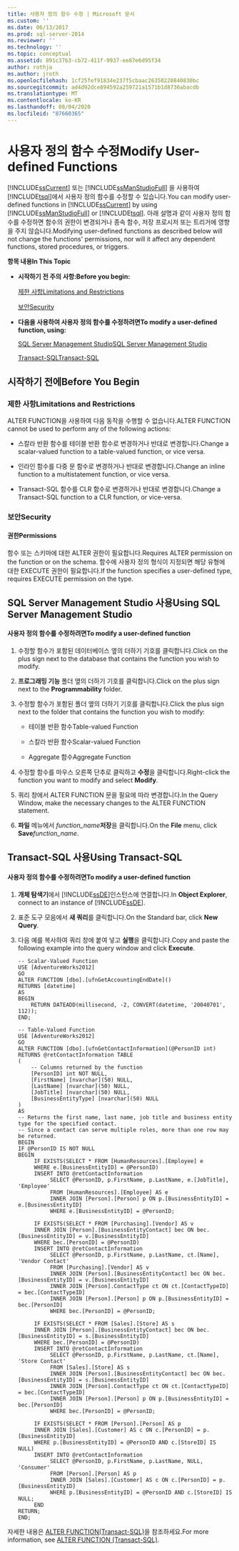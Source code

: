 ```yaml
---
title: 사용자 정의 함수 수정 | Microsoft 문서
ms.custom: ''
ms.date: 06/13/2017
ms.prod: sql-server-2014
ms.reviewer: ''
ms.technology: ''
ms.topic: conceptual
ms.assetid: 891c37b3-cb72-411f-9937-ee87e6d95f34
author: rothja
ms.author: jroth
ms.openlocfilehash: 1cf25fef91834e237f5cbaac26350220840830bc
ms.sourcegitcommit: ad4d92dce894592a259721a1571b1d8736abacdb
ms.translationtype: MT
ms.contentlocale: ko-KR
ms.lasthandoff: 08/04/2020
ms.locfileid: "87660365"
---
```

# <a name="modify-user-defined-functions"></a><span data-ttu-id="4d765-102">사용자 정의 함수 수정</span><span class="sxs-lookup"><span data-stu-id="4d765-102">Modify User-defined Functions</span></span>
  <span data-ttu-id="4d765-103">[!INCLUDE[ssCurrent](../../includes/sscurrent-md.md)] 또는 [!INCLUDE[ssManStudioFull](../../includes/ssmanstudiofull-md.md)] 을 사용하여 [!INCLUDE[tsql](../../includes/tsql-md.md)]에서 사용자 정의 함수를 수정할 수 있습니다.</span><span class="sxs-lookup"><span data-stu-id="4d765-103">You can modify user-defined functions in [!INCLUDE[ssCurrent](../../includes/sscurrent-md.md)] by using [!INCLUDE[ssManStudioFull](../../includes/ssmanstudiofull-md.md)] or [!INCLUDE[tsql](../../includes/tsql-md.md)].</span></span> <span data-ttu-id="4d765-104">아래 설명과 같이 사용자 정의 함수를 수정하면 함수의 권한이 변경되거나 종속 함수, 저장 프로시저 또는 트리거에 영향을 주지 않습니다.</span><span class="sxs-lookup"><span data-stu-id="4d765-104">Modifying user-defined functions as described below will not change the functions' permissions, nor will it affect any dependent functions, stored procedures, or triggers.</span></span>  
  
 <span data-ttu-id="4d765-105">**항목 내용**</span><span class="sxs-lookup"><span data-stu-id="4d765-105">**In This Topic**</span></span>  
  
-   <span data-ttu-id="4d765-106">**시작하기 전 주의 사항:**</span><span class="sxs-lookup"><span data-stu-id="4d765-106">**Before you begin:**</span></span>  
  
     [<span data-ttu-id="4d765-107">제한 사항</span><span class="sxs-lookup"><span data-stu-id="4d765-107">Limitations and Restrictions</span></span>](#Restrictions)  
  
     [<span data-ttu-id="4d765-108">보안</span><span class="sxs-lookup"><span data-stu-id="4d765-108">Security</span></span>](#Security)  
  
-   <span data-ttu-id="4d765-109">**다음을 사용하여 사용자 정의 함수를 수정하려면**</span><span class="sxs-lookup"><span data-stu-id="4d765-109">**To modify a user-defined function, using:**</span></span>  
  
     [<span data-ttu-id="4d765-110">SQL Server Management Studio</span><span class="sxs-lookup"><span data-stu-id="4d765-110">SQL Server Management Studio</span></span>](#SSMSProcedure)  
  
     [<span data-ttu-id="4d765-111">Transact-SQL</span><span class="sxs-lookup"><span data-stu-id="4d765-111">Transact-SQL</span></span>](#TsqlProcedure)  
  
##  <a name="before-you-begin"></a><a name="BeforeYouBegin"></a> <span data-ttu-id="4d765-112">시작하기 전에</span><span class="sxs-lookup"><span data-stu-id="4d765-112">Before You Begin</span></span>  
  
###  <a name="limitations-and-restrictions"></a><a name="Restrictions"></a> <span data-ttu-id="4d765-113">제한 사항</span><span class="sxs-lookup"><span data-stu-id="4d765-113">Limitations and Restrictions</span></span>  
 <span data-ttu-id="4d765-114">ALTER FUNCTION을 사용하여 다음 동작을 수행할 수 없습니다.</span><span class="sxs-lookup"><span data-stu-id="4d765-114">ALTER FUNCTION cannot be used to perform any of the following actions:</span></span>  
  
-   <span data-ttu-id="4d765-115">스칼라 반환 함수를 테이블 반환 함수로 변경하거나 반대로 변경합니다.</span><span class="sxs-lookup"><span data-stu-id="4d765-115">Change a scalar-valued function to a table-valued function, or vice versa.</span></span>  
  
-   <span data-ttu-id="4d765-116">인라인 함수를 다중 문 함수로 변경하거나 반대로 변경합니다.</span><span class="sxs-lookup"><span data-stu-id="4d765-116">Change an inline function to a multistatement function, or vice versa.</span></span>  
  
-   <span data-ttu-id="4d765-117">Transact-SQL 함수를 CLR 함수로 변경하거나 반대로 변경합니다.</span><span class="sxs-lookup"><span data-stu-id="4d765-117">Change a Transact-SQL function to a CLR function, or vice-versa.</span></span>  
  
###  <a name="security"></a><a name="Security"></a> <span data-ttu-id="4d765-118">보안</span><span class="sxs-lookup"><span data-stu-id="4d765-118">Security</span></span>  
  
####  <a name="permissions"></a><a name="Permissions"></a> <span data-ttu-id="4d765-119">권한</span><span class="sxs-lookup"><span data-stu-id="4d765-119">Permissions</span></span>  
 <span data-ttu-id="4d765-120">함수 또는 스키마에 대한 ALTER 권한이 필요합니다.</span><span class="sxs-lookup"><span data-stu-id="4d765-120">Requires ALTER permission on the function or on the schema.</span></span> <span data-ttu-id="4d765-121">함수에 사용자 정의 형식이 지정되면 해당 유형에 대한 EXECUTE 권한이 필요합니다.</span><span class="sxs-lookup"><span data-stu-id="4d765-121">If the function specifies a user-defined type, requires EXECUTE permission on the type.</span></span>  
  
##  <a name="using-sql-server-management-studio"></a><a name="SSMSProcedure"></a> <span data-ttu-id="4d765-122">SQL Server Management Studio 사용</span><span class="sxs-lookup"><span data-stu-id="4d765-122">Using SQL Server Management Studio</span></span>  
  
#### <a name="to-modify-a-user-defined-function"></a><span data-ttu-id="4d765-123">사용자 정의 함수를 수정하려면</span><span class="sxs-lookup"><span data-stu-id="4d765-123">To modify a user-defined function</span></span>  
  
1.  <span data-ttu-id="4d765-124">수정할 함수가 포함된 데이터베이스 옆의 더하기 기호를 클릭합니다.</span><span class="sxs-lookup"><span data-stu-id="4d765-124">Click on the plus sign next to the database that contains the function you wish to modify.</span></span>  
  
2.  <span data-ttu-id="4d765-125">**프로그래밍 기능** 폴더 옆의 더하기 기호를 클릭합니다.</span><span class="sxs-lookup"><span data-stu-id="4d765-125">Click on the plus sign next to the **Programmability** folder.</span></span>  
  
3.  <span data-ttu-id="4d765-126">수정할 함수가 포함된 폴더 옆의 더하기 기호를 클릭합니다.</span><span class="sxs-lookup"><span data-stu-id="4d765-126">Click the plus sign next to the folder that contains the function you wish to modify:</span></span>  
  
    -   <span data-ttu-id="4d765-127">테이블 반환 함수</span><span class="sxs-lookup"><span data-stu-id="4d765-127">Table-valued Function</span></span>  
  
    -   <span data-ttu-id="4d765-128">스칼라 반환 함수</span><span class="sxs-lookup"><span data-stu-id="4d765-128">Scalar-valued Function</span></span>  
  
    -   <span data-ttu-id="4d765-129">Aggregate 함수</span><span class="sxs-lookup"><span data-stu-id="4d765-129">Aggregate Function</span></span>  
  
4.  <span data-ttu-id="4d765-130">수정할 함수를 마우스 오른쪽 단추로 클릭하고 **수정**을 클릭합니다.</span><span class="sxs-lookup"><span data-stu-id="4d765-130">Right-click the function you want to modify and select **Modify**.</span></span>  
  
5.  <span data-ttu-id="4d765-131">쿼리 창에서 ALTER FUNCTION 문을 필요에 따라 변경합니다.</span><span class="sxs-lookup"><span data-stu-id="4d765-131">In the Query Window, make the necessary changes to the ALTER FUNCTION statement.</span></span>  
  
6.  <span data-ttu-id="4d765-132">**파일** 메뉴에서 _function_name_**저장**을 클릭합니다.</span><span class="sxs-lookup"><span data-stu-id="4d765-132">On the **File** menu, click **Save**_function_name_.</span></span>  
  
##  <a name="using-transact-sql"></a><a name="TsqlProcedure"></a> <span data-ttu-id="4d765-133">Transact-SQL 사용</span><span class="sxs-lookup"><span data-stu-id="4d765-133">Using Transact-SQL</span></span>  
  
#### <a name="to-modify-a-user-defined-function"></a><span data-ttu-id="4d765-134">사용자 정의 함수를 수정하려면</span><span class="sxs-lookup"><span data-stu-id="4d765-134">To modify a user-defined function</span></span>  
  
1.  <span data-ttu-id="4d765-135">**개체 탐색기**에서 [!INCLUDE[ssDE](../../includes/ssde-md.md)]인스턴스에 연결합니다.</span><span class="sxs-lookup"><span data-stu-id="4d765-135">In **Object Explorer**, connect to an instance of [!INCLUDE[ssDE](../../includes/ssde-md.md)].</span></span>  
  
2.  <span data-ttu-id="4d765-136">표준 도구 모음에서 **새 쿼리**를 클릭합니다.</span><span class="sxs-lookup"><span data-stu-id="4d765-136">On the Standard bar, click **New Query**.</span></span>  
  
3.  <span data-ttu-id="4d765-137">다음 예를 복사하여 쿼리 창에 붙여 넣고 **실행**을 클릭합니다.</span><span class="sxs-lookup"><span data-stu-id="4d765-137">Copy and paste the following example into the query window and click **Execute**.</span></span>  
  
    ```  
    -- Scalar-Valued Function  
    USE [AdventureWorks2012]  
    GO  
    ALTER FUNCTION [dbo].[ufnGetAccountingEndDate]()  
    RETURNS [datetime]   
    AS   
    BEGIN  
        RETURN DATEADD(millisecond, -2, CONVERT(datetime, '20040701', 112));  
    END;  
    ```  
  
    ```  
    -- Table-Valued Function   
    USE [AdventureWorks2012]  
    GO  
    ALTER FUNCTION [dbo].[ufnGetContactInformation](@PersonID int)  
    RETURNS @retContactInformation TABLE   
    (  
        -- Columns returned by the function  
        [PersonID] int NOT NULL,   
        [FirstName] [nvarchar](50) NULL,   
        [LastName] [nvarchar](50) NULL,   
        [JobTitle] [nvarchar](50) NULL,  
        [BusinessEntityType] [nvarchar](50) NULL  
    )  
    AS   
    -- Returns the first name, last name, job title and business entity type for the specified contact.  
    -- Since a contact can serve multiple roles, more than one row may be returned.  
    BEGIN  
    IF @PersonID IS NOT NULL   
    BEGIN  
         IF EXISTS(SELECT * FROM [HumanResources].[Employee] e   
         WHERE e.[BusinessEntityID] = @PersonID)   
         INSERT INTO @retContactInformation  
              SELECT @PersonID, p.FirstName, p.LastName, e.[JobTitle], 'Employee'  
              FROM [HumanResources].[Employee] AS e  
              INNER JOIN [Person].[Person] p ON p.[BusinessEntityID] = e.[BusinessEntityID]  
              WHERE e.[BusinessEntityID] = @PersonID;  
  
         IF EXISTS(SELECT * FROM [Purchasing].[Vendor] AS v  
         INNER JOIN [Person].[BusinessEntityContact] bec ON bec.[BusinessEntityID] = v.[BusinessEntityID]  
         WHERE bec.[PersonID] = @PersonID)  
         INSERT INTO @retContactInformation  
              SELECT @PersonID, p.FirstName, p.LastName, ct.[Name], 'Vendor Contact'   
              FROM [Purchasing].[Vendor] AS v  
              INNER JOIN [Person].[BusinessEntityContact] bec ON bec.[BusinessEntityID] = v.[BusinessEntityID]  
              INNER JOIN [Person].ContactType ct ON ct.[ContactTypeID] = bec.[ContactTypeID]  
              INNER JOIN [Person].[Person] p ON p.[BusinessEntityID] = bec.[PersonID]  
              WHERE bec.[PersonID] = @PersonID;  
  
         IF EXISTS(SELECT * FROM [Sales].[Store] AS s  
         INNER JOIN [Person].[BusinessEntityContact] bec ON bec.[BusinessEntityID] = s.[BusinessEntityID]  
         WHERE bec.[PersonID] = @PersonID)  
         INSERT INTO @retContactInformation  
              SELECT @PersonID, p.FirstName, p.LastName, ct.[Name], 'Store Contact'   
              FROM [Sales].[Store] AS s  
              INNER JOIN [Person].[BusinessEntityContact] bec ON bec.[BusinessEntityID] = s.[BusinessEntityID]  
              INNER JOIN [Person].ContactType ct ON ct.[ContactTypeID] = bec.[ContactTypeID]  
              INNER JOIN [Person].[Person] p ON p.[BusinessEntityID] = bec.[PersonID]  
              WHERE bec.[PersonID] = @PersonID;  
  
         IF EXISTS(SELECT * FROM [Person].[Person] AS p  
         INNER JOIN [Sales].[Customer] AS c ON c.[PersonID] = p.[BusinessEntityID]  
         WHERE p.[BusinessEntityID] = @PersonID AND c.[StoreID] IS NULL)   
         INSERT INTO @retContactInformation  
              SELECT @PersonID, p.FirstName, p.LastName, NULL, 'Consumer'   
              FROM [Person].[Person] AS p  
              INNER JOIN [Sales].[Customer] AS c ON c.[PersonID] = p.[BusinessEntityID]  
              WHERE p.[BusinessEntityID] = @PersonID AND c.[StoreID] IS NULL;   
         END  
    RETURN;  
    END;  
    ```  
  
 <span data-ttu-id="4d765-138">자세한 내용은 [ALTER FUNCTION&#40;Transact-SQL&#41;](/sql/t-sql/statements/alter-function-transact-sql)을 참조하세요.</span><span class="sxs-lookup"><span data-stu-id="4d765-138">For more information, see [ALTER FUNCTION &#40;Transact-SQL&#41;](/sql/t-sql/statements/alter-function-transact-sql).</span></span>  
  
  
